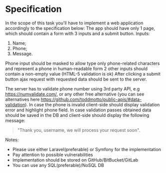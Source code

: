 # Specification
In the scope of this task you'll have to implement a web application accordingly to the specification below:
The app should have only 1 page, which should contain a form with 3 inputs and a submit button. Inputs:
1) Name;
2) Phone;
3) Message.

Phone input should be masked to allow type only phone-related characters and represent a phone in human-readable form
2 other inputs should contain a non-empty value (HTML-5 validation is ok)
After clicking a submit button ajax request with requested data should be sent to the server.

The server has to validate phone number using 3rd party API, e.g https://numvalidate.com/, or any other free alternative (you can see alternatives here https://github.com/toddmotto/public-apis/#data-validation).
In case the phone is invalid client-side should display validation error and highlight phone field.
In case validation passes obtained data should be saved in the DB and client-side should display the following message:
>"Thank you, username, we will process your request soon".

Notes:
- Please use either Laravel(preferable) or Symfony for the implementation
- Pay attention to possible vulnerabilities
- Implementation should be stored on GitHub/BitBucket/GitLab
- You can use any SQL(preferable)/NoSQL DB
